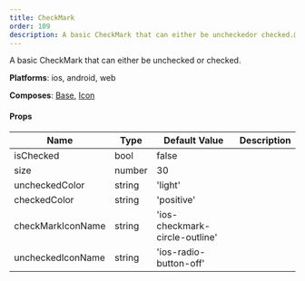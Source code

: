 ```yaml
---
title: CheckMark
order: 109
description: A basic CheckMark that can either be uncheckedor checked.@Platform ios, android, web@composes Base, Icon
---
```


A basic CheckMark that can either be unchecked
or checked.

__Platforms__:  ios, android, web
 
 __Composes__: [Base](elements.html#Base), [Icon](elements.html#Icon) 


#### Props
Name | Type | Default Value | Description
--- | --- | --- | --- 
isChecked | bool  | false | 
size | number  | 30 | 
uncheckedColor | string  | 'light' | 
checkedColor | string  | 'positive' | 
checkMarkIconName | string  | 'ios-checkmark-circle-outline' | 
uncheckedIconName | string  | 'ios-radio-button-off' | 